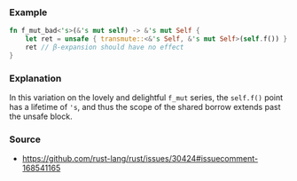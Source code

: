 ### Example

```rust
fn f_mut_bad<'s>(&'s mut self) -> &'s mut Self {
    let ret = unsafe { transmute::<&'s Self, &'s mut Self>(self.f()) };
    ret // β-expansion should have no effect
}
```

### Explanation

In this variation on the lovely and delightful `f_mut` series, the
`self.f()` point has a lifetime of `'s`, and thus the scope of the
shared borrow extends past the unsafe block.

### Source

- https://github.com/rust-lang/rust/issues/30424#issuecomment-168541165
